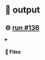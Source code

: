 # 📝  output 

## ⚙️ [run #136](https://github.com/jwenerd/ytm-dl/actions/runs/7580705460)

<details>

<summary>

### 📁 Files

</summary>

|                                                                       |lines|size|bytes |
|-----------------------------------------------------------------------|-----|----|------|
|[`output/library_subscriptions.csv` ](output/library_subscriptions.csv)|63   |4.0K|2515  |
|[`output/library_songs.csv` ](output/library_songs.csv)                |2537 |224K|226332|
|[`output/library_artists.csv` ](output/library_artists.csv)            |1994 |92K |90424 |
|[`output/library_albums.csv` ](output/library_albums.csv)              |933  |64K |65177 |
|[`output/history.csv` ](output/history.csv)                            |679  |68K |68316 |
|[`output/liked_songs.csv` ](output/liked_songs.csv)                    |1408 |124K|123506|

</details>